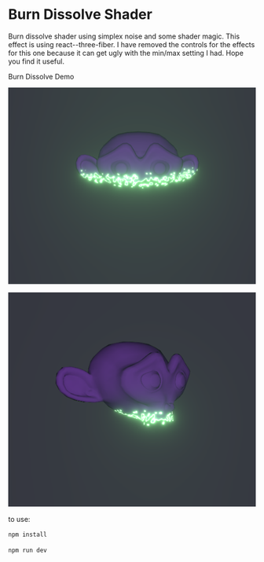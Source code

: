 # Burn Dissolve Shader
Burn dissolve shader using simplex noise and some shader magic. This effect is using react--three-fiber. I have removed the controls for the effects for this one because it can get ugly with the min/max setting I had. Hope you find it useful.

Burn Dissolve Demo

![Burn dissolve front](https://github.com/otanodesignco/Burn-Dissolve/blob/main/burn2.png?raw=true)



![Burn dissolve profile view](https://github.com/otanodesignco/Burn-Dissolve/blob/main/burn1.png?raw=true)

to use:

```
npm install

npm run dev
```

